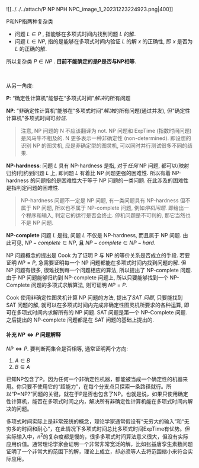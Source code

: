 
![[../../../attach/P NP NPH NPC_image_1_20231223224923.png|400]]

P和NP指两种复杂类  
- 问题 $L\in P$ , 指能够在多项式时间内找到问题 $L$ 的解.  
- 问题 $L\in NP$, 指的是能够在多项式时间内验证 $L$ 的解 $x$ 的正确性, 即 $x$ 是否为 $L$ 的正确的解. 

所以复杂类 $P\in NP$ . **目前不能确定的是P是否与NP相等**.

<br>

从另一角度:

**P**: “确定性计算机”能够在“多项式时间”*解决*的所有问题

**NP**: “非确定性计算机”能够在“多项式时间”*解决*的所有问题(通过并发), 但"确定性计算机"多项式时间可*验证*.

> 注意, NP 问题的 N 不应该翻译为 not. NP 问题和 ExpTime (指数时间问题) 是风马牛不相及的. N 更多表示一种非确定性 (non-determined). 即设想的识别 NP 的图灵机, 应是非确定型的图灵机, 可以同时并行测试很多不同的结果. 

**NP-hardness**: 问题 $L$ 具有 NP-hardness 是指, 对于*任何* NP 问题, 都可以(映射归约)归约到问题 $L$ 上, 即问题 $L$ 有着比 NP 问题更强的困难性. 所以有着 NP-hardness 的问题指的是困难性大于等于 NP 问题的一类问题. 在此涉及的困难性是指判定问题的困难性. 

> NP-hardness 问题不一定是 NP 问题, 有一类问题具有 NP-hardness 但不属于 NP 问题, 所以也不属于 NP-complete 问题, 例如*停机问题*. 即给出一个程序和输入, 判定它的运行是否会终止. 停机问题是不可判的, 那它当然也不是 NP 问题. 

**NP-complete** 问题 $L$ 是指, 问题 $L$ 不仅是 NP-hardness, 而且属于 NP 问题. 由此可见, $NP-complete\in NP$, 且 $NP-complete\in NP-hard$.

NP 问题概念的提出是 Cook 为了证明 P 与 NP 的等价关系是否成立的手段. 若要证明 $NP=P$, 急需要证明每一个 NP 问题都能在多项式时间内找到问题的解. 但 NP 问题有很多, 很难找到每一个问题相应的算法, 所以提出了 NP-complete 问题. 由于 NP 问题能够归约到 NP-complete 问题上, 所以只要能够找到一个 NP-Complete 问题的多项式求解算法, 则可证明 $NP=P$.

Cook 使用非确定性图灵机计算 NP 问题的方法, 提出了*SAT 问题*, 只要能找到 SAT 问题的解, 就可以在多项式时间内完成非确定性图灵机所要求的各种运算, 即可在多项式时间内求解所有的 NP 问题. SAT 问题是第一个 NP-Complete 问题. 之后提出的 NP-complete 问题都是在 SAT 问题的基础上提出的. 


#### 补充 $NP \Leftrightarrow P$ 问题解释

$NP\Leftrightarrow P$. 要判断两集合是否相等, 通常证明两个方向:

1. $A\in B$
2. $B\in A$

已知NP包含了P。因为任何一个非确定性机器，都能被当成一个确定性的机器来用。你只要不使用它的“超能力”，在每个分支点只探索一条路径就行。所以“P=NP?”问题的关键，就在于P是否也包含了NP。也就是说，如果只使用确定性计算机，能否在多项式时间之内，解决所有非确定性计算机能在多项式时间内解决的问题。

多项式时间实际上是非常笼统的概念，理论学家通常假设有“无穷大的输入”和“无穷多的时间和耐心“，在此情况下多项式时间总比多项式时间ExpTime有优势。但实际输入中，$n^2$的复杂度都是慢的，很多多项式时间算法意义很大，但没有实际应用价值。通常理论学家会证明一个非常非常宽泛的解，比如张益唐孪生素数问题证明了一个非常大的范围下的解，理论上成立，却必须等人去将范围缩小来符合实际应用。

